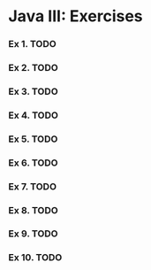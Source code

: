 # Java III: Exercises

### Ex 1.  TODO

### Ex 2.  TODO

### Ex 3.  TODO

### Ex 4.  TODO

### Ex 5.  TODO

### Ex 6.  TODO

### Ex 7.  TODO

### Ex 8.  TODO

### Ex 9.  TODO

### Ex 10.  TODO
